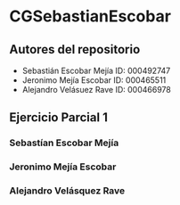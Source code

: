 # CGSebastianEscobar
## Autores del repositorio
  - Sebastián Escobar Mejía ID: 000492747
  - Jeronimo Mejía Escobar  ID: 000465511
  - Alejandro Velásuez Rave  ID: 000466978
## Ejercicio Parcial 1
### Sebastían Escobar Mejía

### Jeronimo Mejía Escobar

### Alejandro Velásquez Rave

